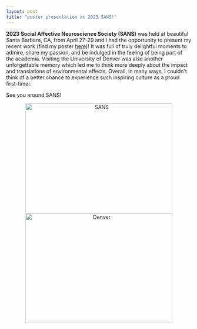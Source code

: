 ```yaml
---
layout: post
title: "poster presentation at 2023 SANS!"
---
```


**2023 Social Affective Neuroscience Society (SANS)** was held at beautiful Santa Barbara, CA, from April 27-29 and I had the opportunity to present my recent work (find my poster [here](https://drive.google.com/file/d/1QtseQdRHlElesFYlXj79r6E1H3IM2kWf/view?usp=sharing))! 
It was full of truly delightful moments to admire, share my passion, and be indulged in the feeling of being part of the academia.
Visiting the University of Denver was also another unforgettable memory which led me to think more deeply about the impact and translations of environmental effects.
Overall, in many ways, I couldn't think of a better chance to experience such inspiring culture as a proud first-timer. 

See you around SANS! 

<p align="center">
   <img src="https://github.com/suzanpark/suzanpark.github.io/assets/143306172/ac169de7-9b49-4fd1-9f9a-2aaddc8b5846" alt="SANS" width="400" height="300"/> <img src="https://github.com/suzanpark/suzanpark.github.io/assets/143306172/2a87b289-0947-4789-b149-3b4d2241389f" alt="Denver" width="400" height="300"/>
</p>





